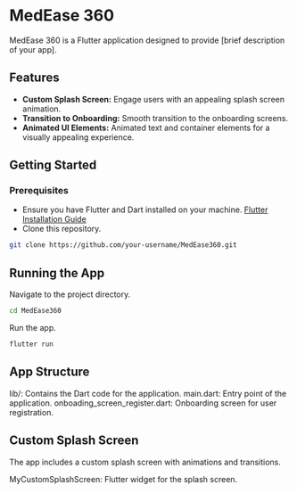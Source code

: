 # MedEase 360

MedEase 360 is a Flutter application designed to provide [brief description of your app].

## Features

- **Custom Splash Screen:** Engage users with an appealing splash screen animation.
- **Transition to Onboarding:** Smooth transition to the onboarding screens.
- **Animated UI Elements:** Animated text and container elements for a visually appealing experience.

## Getting Started

### Prerequisites

- Ensure you have Flutter and Dart installed on your machine. [Flutter Installation Guide](https://flutter.dev/docs/get-started/install)
- Clone this repository.

```bash
git clone https://github.com/your-username/MedEase360.git
```
## Running the App
Navigate to the project directory.
```bash
cd MedEase360
```
Run the app.
```bash
flutter run
```

## App Structure
lib/: Contains the Dart code for the application.
main.dart: Entry point of the application.
onboading_screen_register.dart: Onboarding screen for user registration.
## Custom Splash Screen
The app includes a custom splash screen with animations and transitions.

MyCustomSplashScreen: Flutter widget for the splash screen.



